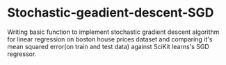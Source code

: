 # Stochastic-geadient-descent-SGD
Writing basic function to implement stochastic gradient descent algorithm for linear regression on boston house prices dataset and comparing it's mean squared error(on train and test data) against SciKit learns's SGD regressor.

